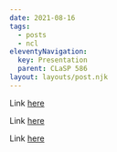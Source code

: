```yaml
---
date: 2021-08-16
tags:
  - posts
  - ncl
eleventyNavigation:
  key: Presentation
  parent: CLaSP 586
layout: layouts/post.njk
---
```


Link [here](https://docs.google.com/presentation/d/16Y10qqQ8bAzxJQRtAox7G5Aip5Gc8oYP3UQZvvEY6JE/edit?usp=sharing)


Link [here](https://docs.google.com/presentation/d/19nTfixk9-LP5194E0rxfxKdeRmltQ_GNIhVOVjSz5q4/edit?usp=sharing)


Link [here](https://docs.google.com/presentation/d/1YfP9cvRDRiIlm8TxF7JAJx9IvGqhlW2G7FBiG416K5Q/edit?usp=sharing)